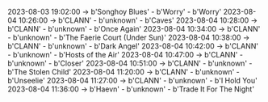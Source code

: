 2023-08-03 19:02:00 -> b'Songhoy Blues' - b'Worry' - b'Worry'
2023-08-04 10:26:00 -> b'CLANN' - b'unknown' - b'Caves'
2023-08-04 10:28:00 -> b'CLANN' - b'unknown' - b'Once Again'
2023-08-04 10:34:00 -> b'CLANN' - b'unknown' - b'The Faerie Court (Under Sun)'
2023-08-04 10:38:00 -> b'CLANN' - b'unknown' - b'Dark Angel'
2023-08-04 10:42:00 -> b'CLANN' - b'unknown' - b'Hosts of the Air'
2023-08-04 10:47:00 -> b'CLANN' - b'unknown' - b'Closer'
2023-08-04 10:51:00 -> b'CLANN' - b'unknown' - b'The Stolen Child'
2023-08-04 11:20:00 -> b'CLANN' - b'unknown' - b'Unseelie'
2023-08-04 11:27:00 -> b'CLANN' - b'unknown' - b'I Hold You'
2023-08-04 11:36:00 -> b'Haevn' - b'unknown' - b'Trade It For The Night'

